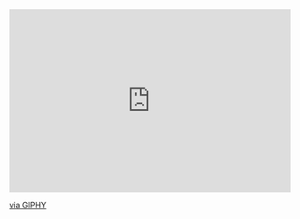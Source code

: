 


<div style="width:100%;height:0;padding-bottom:65%;position:relative;"><iframe src="https://giphy.com/embed/i2iI9c0F26MyWWfURh" width="100%" height="100%" style="position:absolute" frameBorder="0" class="giphy-embed" allowFullScreen></iframe></div><p><a href="https://giphy.com/gifs/i2iI9c0F26MyWWfURh">via GIPHY</a></p>
